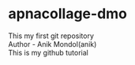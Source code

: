 # apnacollage-dmo
This my first git repository
<br>
Author - Anik Mondol(anik)
<br>
This is my github tutorial
